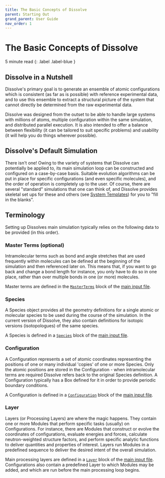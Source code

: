 ```yaml
---
title: The Basic Concepts of Dissolve
parent: Starting Out
grand_parent: User Guide
nav_order: 1
---
```

# The Basic Concepts of Dissolve

5 minute read
{: .label .label-blue }

## Dissolve in a Nutshell

Dissolve's primary goal is to generate an ensemble of atomic configurations which is consistent (as far as is possible) with reference experimental data, and to use this ensemble to extract a structural picture of the system that cannot directly be determined from the raw experimental data.

Dissolve was designed from the outset to be able to handle large systems with millions of atoms, multiple configuration within the same simulation, and distributed parallel execution. It is also intended to offer a balance between flexibility (it can be tailored to suit specific problems) and usability (it will help you do things wherever possible).

## Dissolve's Default Simulation

There isn't one! Owing to the variety of systems that Dissolve can potentially be applied to, its main simulation loop can be constructed and configured on a case-by-case basis. Suitable evolution algorithms can be put in place for specific configurations (and even specific molecules), and the order of operation is completely up to the user. Of course, there are several "standard" simulations that one can think of, and Dissolve provides skeletal set ups for these and others (see [System Templates](/setup/scratch.md)) for you to "fill in the blanks".

## Terminology

Setting up Dissolves main simulation typically relies on the following data to be provided (in this order).

### Master Terms (optional)

Intramolecular terms such as bond and angle stretches that are used frequently within molecules can be defined at the beginning of the simulation and then referenced later on. This means that, if you want to go back and change a bond length for instance, you only have to do so in one place, rather than over multiple bonds in one (or more) molecules.

Master terms are defined in the [`MasterTerms`](../../io/input/master.md) block of the [main input file](../../io/input/index.md).

### Species

A Species object provides all the geometry definitions for a single atomic or molecular species to be used during the course of the simulation. In the current version of Dissolve, they also contain definitions for isotopic versions (isotopologues) of the same species.

A Species is defined in a [`Species`](../../io/input/species.md) block of the [main input file](../../io/input/index.md).

### Configuration

A Configuration represents a set of atomic coordinates representing the positions of one or many individual 'copies' of one or more Species. Only the atomic positions are stored in the Configuration - when intramolecular terms are required Dissolve refers back to the original Species definition. A Configuration typically has a Box defined for it in order to provide periodic boundary conditions.

A Configuration is defined in a [`Configuration`](../../io/input/configuration.md) block of the [main input file](../../io/input/index.md).

### Layer

Layers (or Processing Layers) are where the magic happens. They contain one or more Modules that perform specific tasks (usually) on Configurations. For instance, there are Modules that construct or evolve the coordinates of configurations, evaluate energies and forces, calculate neutron-weighted structure factors, and perform specific analytic functions to deliver quantities and properties of interest. Layers run Modules in a predefined sequence to deliver the desired intent of the overall simulation.

Main processing layers are defined in a [`Layer`](../../io/input/layer.md) block of the [main input file](../../io/input/index.md). Configurations also contain a predefined Layer to which Modules may be added, and which are run before the main processing loop begins.
